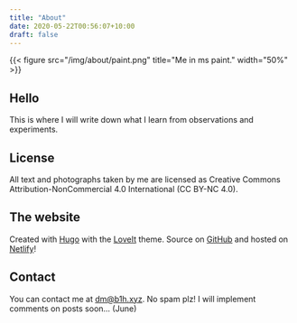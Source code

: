 ```yaml
---
title: "About"
date: 2020-05-22T00:56:07+10:00
draft: false
---
```

{{< figure src="/img/about/paint.png" title="Me in ms paint." width="50%" >}}
## Hello
This is where I will write down what I learn from observations and experiments.
## License
All text and photographs taken by me are licensed as Creative Commons Attribution-NonCommercial 4.0 International (CC BY-NC 4.0).
## The website
Created with [Hugo](https://gohugo.io/) with the [LoveIt](https://hugoloveit.com/) theme. Source on [GitHub](https://github.com/b1he/the.b1h.space) and hosted on [Netlify](https://www.netlify.com/)!
## Contact
You can contact me at dm@b1h.xyz. No spam plz! I will implement comments on posts soon... (June)
